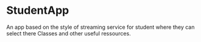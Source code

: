 # StudentApp
An app based on the style of streaming service for student where they can select there Classes and other useful ressources.
